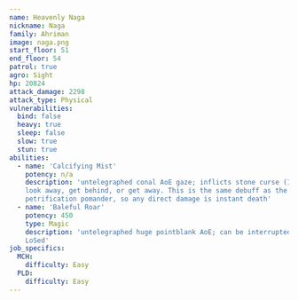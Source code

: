 ```yaml
---
name: Heavenly Naga
nickname: Naga
family: Ahriman
image: naga.png
start_floor: 51
end_floor: 54
patrol: true
agro: Sight
hp: 20824
attack_damage: 2298
attack_type: Physical
vulnerabilities:
  bind: false
  heavy: true
  sleep: false
  slow: true
  stun: true
abilities:
  - name: 'Calcifying Mist'
    potency: n/a
    description: 'untelegraphed conal AoE gaze; inflicts stone curse (15s) -
    look away, get behind, or get away. This is the same debuff as the
    petrification pomander, so any direct damage is instant death'
  - name: 'Baleful Roar'
    potency: 450
    type: Magic
    description: 'untelegraphed huge pointblank AoE; can be interrupted or
    LoSed'
job_specifics:
  MCH:
    difficulty: Easy
  PLD:
    difficulty: Easy
---
```

